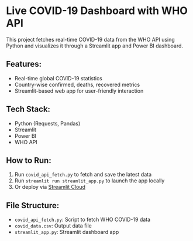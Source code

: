 
# Live COVID-19 Dashboard with WHO API

This project fetches real-time COVID-19 data from the WHO API using Python and visualizes it through a Streamlit app and Power BI dashboard.

## Features:
- Real-time global COVID-19 statistics
- Country-wise confirmed, deaths, recovered metrics
- Streamlit-based web app for user-friendly interaction

## Tech Stack:
- Python (Requests, Pandas)
- Streamlit
- Power BI
- WHO API

## How to Run:
1. Run `covid_api_fetch.py` to fetch and save the latest data
2. Run `streamlit run streamlit_app.py` to launch the app locally
3. Or deploy via [Streamlit Cloud](https://streamlit.io/cloud)

## File Structure:
- `covid_api_fetch.py`: Script to fetch WHO COVID-19 data
- `covid_data.csv`: Output data file
- `streamlit_app.py`: Streamlit dashboard app
